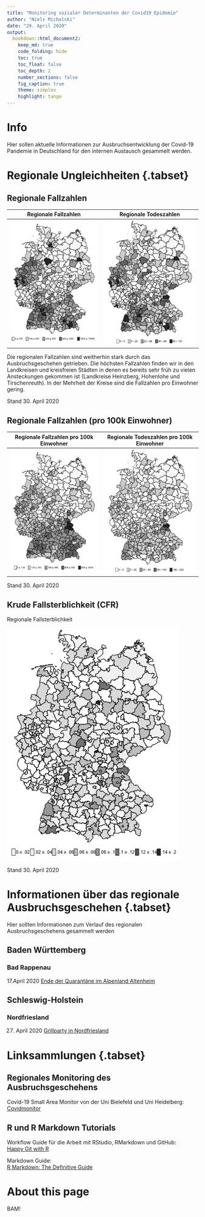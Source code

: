 ```yaml
---
title: "Monitoring sozialer Determinanten der Covid19 Epidemie"
author: "Niels Michalski"
date: "29. April 2020"
output: 
  bookdown::html_document2:
    keep_md: true
    code_folding: hide
    toc: true
    toc_float: false
    toc_depth: 2
    number_sections: false
    fig_caption: true
    theme: simplex
    highlight: tango
---
```




# Info

Hier sollen aktuelle Informationen zur Ausbruchsentwicklung der Covid-19 Pandemie in Deutschland für den internen Austausch gesammelt werden. 

# Regionale Ungleichheiten {.tabset}

## Regionale Fallzahlen 

Regionale Fallzahlen       |  Regionale Todeszahlen
:-------------------------:|:-------------------------:
![](Fallzahlen_Regional.png)  |  ![](Todeszahlen_Regional.png)

Die regionalen Fallzahlen sind weitherhin stark durch das Ausbruchsgeschehen getrieben. Die höchsten Fallzahlen finden wir in den Landkreisen und kreisfreien Städten in denen es bereits sehr früh zu vielen Ansteckungen gekommen ist (Landkreise Heinzberg, Hohenlohe und Tirschenreuth). In der Mehrheit der Kreise sind die Fallzahlen pro Einwohner gering. 

Stand 30. April 2020

## Regionale Fallzahlen (pro 100k Einwohner)

Regionale Fallzahlen pro 100k Einwohner       |  Regionale Todeszahlen pro 100k Einwohner
:-------------------------:|:-------------------------:
![](Fallzahlen_p100k_Regional.png)  |  ![](Todeszahlen_p100k_Regional.png)

Stand 30. April 2020


## Krude Fallsterblichkeit (CFR)

Regionale Fallsterblichkeit 

![](Krude_CFR_Regional.png)   

Stand 30. April 2020

# Informationen über das regionale Ausbruchsgeschehen {.tabset}

Hier sollten Informationen zum Verlauf des regionalen Ausbruchsgeschehens gesammelt werden

## Baden Württemberg 

### Bad Rappenau

17.April 2020 
[Ende der Quarantäne im Alpenland Altenheim](https://www.rnz.de/nachrichten/sinsheim_artikel,-bad-rappenau-quarantaene-im-alpenland-altenheim-nach-sechs-wochen-aufgehoben-update-_arid,502459.html)

## Schleswig-Holstein

### Nordfriesland

27. April 2020
[Grillparty in Nordfriesland](https://www.spiegel.de/panorama/nordfriesland-neue-corona-faelle-nach-illegaler-grillparty-a-e40f8468-ec97-40f3-9d8a-2d954abe320e)



# Linksammlungen {.tabset}

## Regionales Monitoring des Ausbruchsgeschehens

Covid-19 Small Area Monitor von der Uni Bielefeld und Uni Heidelberg:  
[Covidmonitor](http://covidmonitor.de/)

## R und R Markdown Tutorials

Workflow Guide für die Arbeit mit RStudio, RMarkdown und GitHub:  
[Happy Git with R](https://happygitwithr.com/index.html)

Markdown Guide:  
[R Markdown: The Definitive Guide](https://bookdown.org/yihui/rmarkdown/)


# About this page

BAM!




